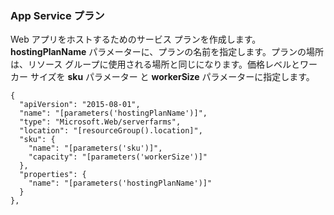 ### App Service プラン

Web アプリをホストするためのサービス プランを作成します。**hostingPlanName** パラメーターに、プランの名前を指定します。プランの場所は、リソース グループに使用される場所と同じになります。価格レベルとワーカー サイズを **sku** パラメーター と **workerSize** パラメーターに指定します。

    {
      "apiVersion": "2015-08-01",
      "name": "[parameters('hostingPlanName')]",
      "type": "Microsoft.Web/serverfarms",
      "location": "[resourceGroup().location]",
      "sku": {
        "name": "[parameters('sku')]",
        "capacity": "[parameters('workerSize')]"
      },
      "properties": {
        "name": "[parameters('hostingPlanName')]"
      }
    },

